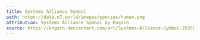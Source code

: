 ```yaml
---
title: Systems Alliance Symbol
path: https://data.n7.world/images/species/human.png
attribution: Systems Alliance Symbol by Engorn
source: https://engorn.deviantart.com/art/Systems-Alliance-Symbol-253584179
---
```

